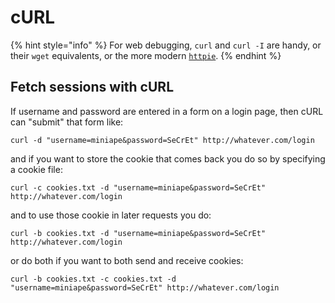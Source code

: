 # cURL



{% hint style="info" %}
For web debugging, `curl` and `curl -I` are handy, or their `wget` equivalents, or the more modern [`httpie`](https://github.com/jakubroztocil/httpie).
{% endhint %}

## Fetch sessions with cURL

If username and password are entered in a form on a login page, then cURL can "submit" that form like:

```text
curl -d "username=miniape&password=SeCrEt" http://whatever.com/login
```

and if you want to store the cookie that comes back you do so by specifying a cookie file:

```text
curl -c cookies.txt -d "username=miniape&password=SeCrEt" http://whatever.com/login
```

and to use those cookie in later requests you do:

```text
curl -b cookies.txt -d "username=miniape&password=SeCrEt" http://whatever.com/login
```

or do both if you want to both send and receive cookies:

```text
curl -b cookies.txt -c cookies.txt -d "username=miniape&password=SeCrEt" http://whatever.com/login
```

